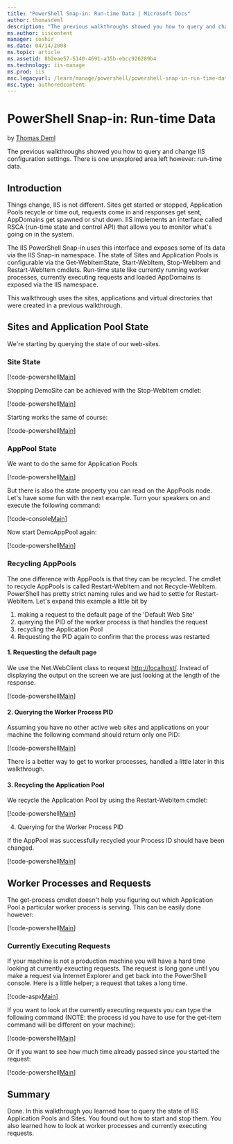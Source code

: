 ```yaml
---
title: "PowerShell Snap-in: Run-time Data | Microsoft Docs"
author: thomasdeml
description: "The previous walkthroughs showed you how to query and change IIS configuration settings. There is one unexplored area left however: run-time data. Introducti..."
ms.author: iiscontent
manager: soshir
ms.date: 04/14/2008
ms.topic: article
ms.assetid: 8b2eae57-5140-4691-a35b-ebcc926289b4
ms.technology: iis-manage
ms.prod: iis
msc.legacyurl: /learn/manage/powershell/powershell-snap-in-run-time-data
msc.type: authoredcontent
---
```

PowerShell Snap-in: Run-time Data
====================
by [Thomas Deml](https://github.com/thomasdeml)

The previous walkthroughs showed you how to query and change IIS configuration settings. There is one unexplored area left however: run-time data.

## Introduction

Things change, IIS is not different. Sites get started or stopped, Application Pools recycle or time out, requests come in and responses get sent, AppDomains get spawned or shut down. IIS implements an interface called RSCA (run-time state and control API) that allows you to monitor what's going on in the system.

The IIS PowerShell Snap-in uses this interface and exposes some of its data via the IIS Snap-in namespace. The state of Sites and Application Pools is configurable via the Get-WebItemState, Start-WebItem, Stop-WebItem and Restart-WebItem cmdlets. Run-time state like currently running worker processes, currently executing requests and loaded AppDomains is exposed via the IIS namespace.

This walkthrough uses the sites, applications and virtual directories that were created in a previous walkthrough.

## Sites and Application Pool State

We're starting by querying the state of our web-sites.

### Site State


[!code-powershell[Main](powershell-snap-in-run-time-data/samples/sample1.ps1)]


Stopping DemoSite can be achieved with the Stop-WebItem cmdlet:


[!code-powershell[Main](powershell-snap-in-run-time-data/samples/sample2.ps1)]


Starting works the same of course:


[!code-powershell[Main](powershell-snap-in-run-time-data/samples/sample3.ps1)]


### AppPool State

We want to do the same for Application Pools


[!code-powershell[Main](powershell-snap-in-run-time-data/samples/sample4.ps1)]


But there is also the state property you can read on the AppPools node. Let's have some fun with the next example. Turn your speakers on and execute the following command:


[!code-console[Main](powershell-snap-in-run-time-data/samples/sample5.cmd)]


Now start DemoAppPool again:


[!code-powershell[Main](powershell-snap-in-run-time-data/samples/sample6.ps1)]


### Recycling AppPools

The one difference with AppPools is that they can be recycled. The cmdlet to recycle AppPools is called Restart-WebItem and not Recycle-WebItem. PowerShell has pretty strict naming rules and we had to settle for Restart-WebItem. Let's expand this example a little bit by

1. making a request to the default page of the 'Default Web Site'
2. querying the PID of the worker process is that handles the request
3. recycling the Application Pool
4. Requesting the PID again to confirm that the process was restarted

#### 1. Requesting the default page

We use the Net.WebClient class to request [http://localhost/](http://localhost/). Instead of displaying the output on the screen we are just looking at the length of the response.


[!code-powershell[Main](powershell-snap-in-run-time-data/samples/sample7.ps1)]


#### 2. Querying the Worker Process PID

Assuming you have no other active web sites and applications on your machine the following command should return only one PID:


[!code-powershell[Main](powershell-snap-in-run-time-data/samples/sample8.ps1)]


There is a better way to get to worker processes, handled a little later in this walkthrough.

#### 3. Recycling the Application Pool

We recycle the Application Pool by using the Restart-WebItem cmdlet:


[!code-powershell[Main](powershell-snap-in-run-time-data/samples/sample9.ps1)]


4. Querying for the Worker Process PID

If the AppPool was successfully recycled your Process ID should have been changed.


[!code-powershell[Main](powershell-snap-in-run-time-data/samples/sample10.ps1)]


## Worker Processes and Requests

The get-process cmdlet doesn't help you figuring out which Application Pool a particular worker process is serving. This can be easily done however:


[!code-powershell[Main](powershell-snap-in-run-time-data/samples/sample11.ps1)]


### Currently Executing Requests

If your machine is not a production machine you will have a hard time looking at currently exeucting requests. The request is long gone until you make a request via Internet Explorer and get back into the PowerShell console. Here is a little helper; a request that takes a long time.


[!code-aspx[Main](powershell-snap-in-run-time-data/samples/sample12.aspx)]


If you want to look at the currently executing requests you can type the following command (NOTE: the process id you have to use for the get-item command will be different on your machine):


[!code-powershell[Main](powershell-snap-in-run-time-data/samples/sample13.ps1)]


Or if you want to see how much time already passed since you started the request:


[!code-powershell[Main](powershell-snap-in-run-time-data/samples/sample14.ps1)]


## Summary

Done. In this walkthrough you learned how to query the state of IIS Application Pools and Sites. You found out how to start and stop them. You also learned how to look at worker processes and currently executing requests.